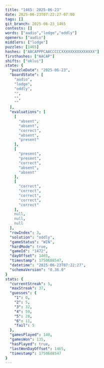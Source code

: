```yaml
---
title: "1465: 2025-06-23"
date: 2025-06-23T07:22:27-07:00
tags: []
git_branch: 2025-06-23_1465
contests: []
words: ["audio","lodge","oddly"]
openers: ["audio"]
middlers: ["lodge"]
puzzles: [1465]
hashes: ["AACAPPPCAACCCCCXXXXXXXXXXXXXXX"]
firsthashes: ["AACAP"]
shifts: ["uklui"]
state: {
  "puzzleDate": "2025-06-23",
  "boardState": [
    "audio",
    "lodge",
    "oddly",
    "",
    "",
    ""
  ],
  "evaluations": [
    [
      "absent",
      "absent",
      "correct",
      "absent",
      "present"
    ],
    [
      "present",
      "present",
      "correct",
      "absent",
      "absent"
    ],
    [
      "correct",
      "correct",
      "correct",
      "correct",
      "correct"
    ],
    null,
    null,
    null
  ],
  "rowIndex": 3,
  "solution": "oddly",
  "gameStatus": "WIN",
  "hardMode": true,
  "gameId": "1472",
  "dayOffset": 1465,
  "timestamp": 1750688547,
  "datetime": "2025-06-23T07:22:27",
  "schemaVersion": "0.36.0"
}
stats: {
  "currentStreak": 5,
  "maxStreak": 37,
  "guesses": {
    "1": 0,
    "2": 5,
    "3": 32,
    "4": 59,
    "5": 28,
    "6": 11,
    "fail": 5
  },
  "gamesPlayed": 140,
  "gamesWon": 135,
  "hasPlayed": true,
  "lastWonDayOffset": 1465,
  "timestamp": 1750688547
}
---
```

<!-- more -->

